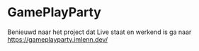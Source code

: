 # GamePlayParty
Benieuwd naar het project dat Live staat en werkend is ga naar https://gameplayparty.imlenn.dev/
